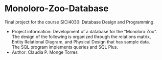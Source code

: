 # Monoloro-Zoo-Database
Final project for the course SICI4030: Database Design and Programming.  
* Project information: Development of a database for the "Monoloro Zoo". The design of the following is organized through the relations matrix, Entity Relational Diagram, and Physical Design that has sample data. The SQL program implements queries and SQL Plus.  
* Author: Claudia P. Monge Torres
